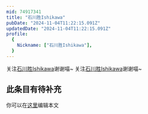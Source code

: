 ```yaml
---
mid: 74917341
title: "石川胜Ishikawa"
pubDate: "2024-11-04T11:22:15.091Z"
updatedDate: "2024-11-04T11:22:15.091Z"
profile:
  {
    Nickname: ["石川胜Ishikawa"],
  }
---
```


关注[石川胜Ishikawa](https://space.bilibili.com/74917341)谢谢喵~ 关注[石川胜Ishikawa](https://space.bilibili.com/74917341)谢谢喵~

## 此条目有待补充
你可以在[这里](https://github.com/Yuhanawa/VTuber.ICU/edit/master/src/content/v/石川胜Ishikawa/index.md)编辑本文
